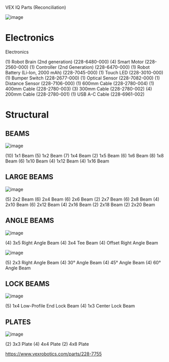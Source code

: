 VEX IQ Parts (Reconciliation)

![image](https://github.com/ions29/cpp-reading-material/assets/127531384/5acee8ff-16c0-41ed-a92f-b722ccfb8e8f)



# Electronics

Electronics

(1) Robot Brain (2nd generation) (228-6480-000)
(4) Smart Motor (228-2560-000)
(1) Controller (2nd Generation) (228-6470-000)
(1) Robot Battery (Li-Ion, 2000 mAh) (228-7045-000)
(1) Touch LED (228-3010-000)
(1) Bumper Switch (228-2677-000)
(1) Optical Sensor (228-7082-000)
(1) Distance Sensor (228-7106-000)
(1) 600mm Cable (228-2780-004)
(1) 400mm Cable (228-2780-003)
(3) 300mm Cable (228-2780-002)
(4) 200mm Cable (228-2780-001)
(1) USB A-C Cable (228-6961-002)


# Structural

## BEAMS

![image](https://github.com/ions29/cpp-reading-material/assets/127531384/5f952938-7451-4d75-ba1e-37d70396e5b2)


(10)   1x1 Beam 
(5)   1x2 Beam
(7)   1x4 Beam
(2)   1x5 Beam
(6)   1x6 Beam 
(8)   1x8 Beam 
(6)   1x10 Beam
(4)   1x12 Beam
(4)   1x16 Beam



## LARGE BEAMS

![image](https://github.com/ions29/cpp-reading-material/assets/127531384/720ac7bd-7176-4106-b9ea-f4a377fba2f3)

(5) 2x2 Beam
(6) 2x4 Beam
(6) 2x6 Beam
(2) 2x7 Beam
(6) 2x8 Beam
(4) 2x10 Beam 
(6) 2x12 Beam
(4) 2x16 Beam 
(2) 2x18 Beam 
(2) 2x20 Beam 

## ANGLE BEAMS

![image](https://github.com/ions29/cpp-reading-material/assets/127531384/7a62b438-c2db-45a5-8502-fee36fdd6807)

(4) 3x5 Right Angle Beam
(4) 3x4 Tee Beam
(4) Offset Right Angle Beam


![image](https://github.com/ions29/cpp-reading-material/assets/127531384/e5c414bc-60d4-448f-8627-b8c2e0d964df)

(5) 2x3 Right Angle Beam
(4) 30° Angle Beam
(4) 45° Angle Beam 
(4) 60° Angle Beam



## LOCK BEAMS

![image](https://github.com/ions29/cpp-reading-material/assets/127531384/42d83814-b7a3-4d9e-abe3-c2d7ece81230)


(5) 1x4 Low-Profile End Lock Beam (4) 1x3 Center Lock Beam 



## PLATES

![image](https://github.com/ions29/cpp-reading-material/assets/127531384/54946c79-95a6-461f-bd8e-41feb138f8f9)


(2) 3x3 Plate
(4) 4x4 Plate
(2) 4x8 Plate







https://www.vexrobotics.com/parts/228-7755


